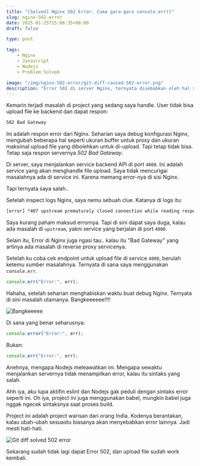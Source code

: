 ```yaml
---
title: "[Solved] Nginx 502 Error: Cuma gara-gara console.err()"
slug: nginx-502-error
date: 2025-01-25T15:08:35+08:00
draft: false

type: post

tags:
    - Nginx
    - Javascript
    - Nodejs
    - Problem Solved

image: "/img/nginx-502-error/git-diff-caused-502-error.png"
description: "Error 502 di server Nginx, ternyata disebabkan oleh hal sepele."
---
```


Kemarin terjadi masalah di project yang sedang saya handle.
User tidak bisa upload file ke backend dan dapat respon:

```txt
502 Bad Gateway
```

Ini adalah respon error dari Nginx. Seharian saya debug konfigurasi Nginx,
mengubah beberapa hal seperti ukuran buffer untuk proxy dan ukuran maksimal
upload file yang dibolehkan untuk di-upload. Tapi tetap tidak bisa. 
Tetap saja respon servernya *502 Bad Gateway*.

Di server, saya menjalankan service backend API di port `4000`. Ini adalah
service yang akan menghandle file upload. Saya tidak mencurigai masalahnya ada
di service ini. Karena memang error-nya di sisi Nginx.

Tapi ternyata saya salah..

Setelah inspect logs Nginx, saya nemu sebuah clue. Katanya di logs itu:

```txt
[error] *407 upstream prematurely closed connection while reading response header from upstream
```

Saya kurang paham maksud errornya. Tapi di sini dapat saya duga, kalau ada masalah di `upstream`, yakni service yang berjalan di port `4000`.

Selain itu, Error di Nginx juga ngasi tau.. kalau itu "Bad Gateway" yang artinya ada masalah di reverse proxy servicenya.

Setelah ku coba cek endpoint untuk upload file di service `4000`, berulah ketemu sumber masalahnya.
Ternyata di sana saya menggunakan `console.err`.

```js
console.err("Error:", err);
```

Hahaha, setelah seharian menghabiskan waktu buat debug Nginx. Ternyata di sini masalah utamanya.
Bangkeeeeee!!!!

![Bangkeeeee](https://i.giphy.com/4qx6IRdg26uZ3MTtRn.webp)

Di sana yang benar seharusnya:

```js
console.error("Error:", err);
```

Bukan:

```js
console.err("Error:", err);
```

Anehnya, mengapa Nodejs meleawatkan ini. Mengapa sewaktu menjalankan servernya tidak menampilkan error, kalau itu sintaks yang salah.

Ahh iya, aku lupa aktifin eslint dan Nodejs gak peduli dengan sintaks error seperti ini.
Oh iya, project ini juga menggunakan babel, mungkin babel juga nggak ngecek sintaksnya saat proses build.

Project ini adalah project warisan dari orang India.
Kodenya berantakan, kalau ubah-ubah sesuastu biasanya akan menyebabkan error lainnya.
Jadi mesti hati-hati.

![Git diff solved 502 error](/img/nginx-502-error/git-diff-caused-502-error.png)

Sekarang sudah tidak lagi dapat Error 502, dan upload file sudah work kembali.